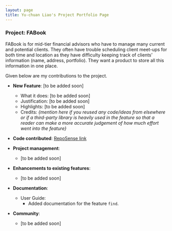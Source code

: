 ```yaml
---
layout: page
title: Yu-chuan Liao's Project Portfolio Page
---
```


### Project: FABook

FABook is for mid-tier financial advisors who have to manage many current and potential clients. They often have trouble scheduling client meet-ups for both time and location as they have difficulty keeping track of clients’ information (name, address, portfolio).
They want a product to store all this information in one place.

Given below are my contributions to the project.

* **New Feature**: [to be added soon]
  * What it does: [to be added soon]
  * Justification: [to be added soon]
  * Highlights: [to be added soon]
  * Credits: *{mention here if you reused any code/ideas from elsewhere or if a third-party library is heavily used in the feature so that a reader can make a more accurate judgement of how much effort went into the feature}*

* **Code contributed**: [RepoSense link](https://nus-cs2103-ay2223s1.github.io/tp-dashboard/?search=isanidiot&sort=groupTitle&sortWithin=title&timeframe=commit&mergegroup=&groupSelect=groupByRepos&breakdown=true&checkedFileTypes=docs~functional-code~test-code~other&since=2022-09-16&tabOpen=true&tabType=authorship&tabAuthor=isanidiot&tabRepo=AY2223S1-CS2103T-T10-2%2Ftp%5Bmaster%5D&authorshipIsMergeGroup=false&authorshipFileTypes=&authorshipIsBinaryFileTypeChecked=false&authorshipIsIgnoredFilesChecked=false)

* **Project management**:
  * [to be added soon]

* **Enhancements to existing features**:
  * [to be added soon]

* **Documentation**:
  * User Guide:
    * Added documentation for the feature `find`.

* **Community**:
  * [to be added soon]
